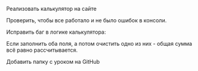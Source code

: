 Реализовать калькулятор на сайте

Проверить, чтобы все работало и не было ошибок в консоли.

Исправить баг в логике калькулятора:

Если заполнить оба поля, а потом очистить одно из них - общая сумма всё равно рассчитывается.

Добавить папку с уроком на GitHub
